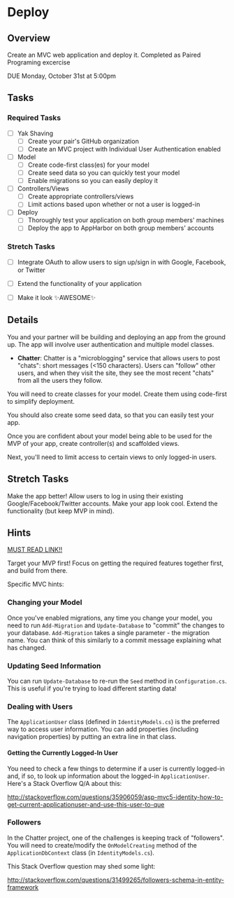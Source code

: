 # Deploy

## Overview

Create an MVC web application and deploy it.
Completed as Paired Programing excercise

DUE Monday, October 31st at 5:00pm

## Tasks

### Required Tasks

- [ ] Yak Shaving
  - [ ] Create your pair's GitHub organization
  - [ ] Create an MVC project with Individual User Authentication enabled
- [ ] Model
  - [ ] Create code-first class(es) for your model
  - [ ] Create seed data so you can quickly test your model
  - [ ] Enable migrations so you can easily deploy it
- [ ] Controllers/Views
  - [ ] Create appropriate controllers/views
  - [ ] Limit actions based upon whether or not a user is logged-in
- [ ] Deploy
  - [ ] Thoroughly test your application on both group members' machines
  - [ ] Deploy the app to AppHarbor on both group members' accounts

### Stretch Tasks

- [ ] Integrate OAuth to allow users to sign up/sign in with Google, Facebook, or Twitter
- [ ] Extend the functionality of your application
- [ ] Make it look ✨AWESOME✨


## Details

You and your partner will be building and deploying an app from the ground up. The app will involve user authentication and multiple model classes.

- **Chatter**: Chatter is a "microblogging" service that allows users to post "chats": short messages (<150 characters). Users can "follow" other users, and when they visit the site, they see the most recent "chats" from all the users they follow.

You will need to create classes for your model. Create them using code-first to simplify deployment.

You should also create some seed data, so that you can easily test your app.

Once you are confident about your model being able to be used for the MVP of your app, create controller(s) and scaffolded views.

Next, you'll need to limit access to certain views to only logged-in users.


## Stretch Tasks

Make the app better! Allow users to log in using their existing Google/Facebook/Twitter accounts. Make your app look cool. Extend the functionality (but keep MVP in mind).

## Hints

[MUST READ LINK!!](https://www.asp.net/mvc/overview/security/create-an-aspnet-mvc-5-app-with-facebook-and-google-oauth2-and-openid-sign-on)

Target your MVP first! Focus on getting the required features together first, and build from there.

Specific MVC hints:

### Changing your Model

Once you've enabled migrations, any time you change your model, you need to run `Add-Migration` and `Update-Database` to "commit" the changes to your database. `Add-Migration` takes a single parameter - the migration name. You can think of this similarly to a commit message explaining what has changed.

### Updating Seed Information

You can run `Update-Database` to re-run the `Seed` method in `Configuration.cs`. This is useful if you're trying to load different starting data!

### Dealing with Users

The `ApplicationUser` class (defined in `IdentityModels.cs`) is the preferred way to access user information. You can add properties (including navigation properties) by putting an extra line in that class.

#### Getting the Currently Logged-In User

You need to check a few things to determine if a user is currently logged-in and, if so, to look up information about the logged-in `ApplicationUser`. Here's a Stack Overflow Q/A about this:

http://stackoverflow.com/questions/35906059/asp-mvc5-identity-how-to-get-current-applicationuser-and-use-this-user-to-que


### Followers

In the Chatter project, one of the challenges is keeping track of "followers". You will need to create/modify the `OnModelCreating` method of the `ApplicationDbContext` class (in `IdentityModels.cs`).

This Stack Overflow question may shed some light:

http://stackoverflow.com/questions/31499265/followers-schema-in-entity-framework

